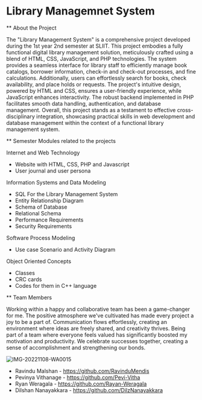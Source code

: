 # Library Managemnet System

** About the Project

The "Library Management System" is a comprehensive project developed during the 1st year 2nd semester at SLIIT. This project embodies a fully functional digital library management solution, meticulously crafted using a blend of HTML, CSS, JavaScript, and PHP technologies. The system provides a seamless interface for library staff to efficiently manage book catalogs, borrower information, check-in and check-out processes, and fine calculations. Additionally, users can effortlessly search for books, check availability, and place holds or requests. The project's intuitive design, powered by HTML and CSS, ensures a user-friendly experience, while JavaScript enhances interactivity. The robust backend implemented in PHP facilitates smooth data handling, authentication, and database management. Overall, this project stands as a testament to effective cross-disciplinary integration, showcasing practical skills in web development and database management within the context of a functional library management system.

** Semester Modules related to the projects

Internet and Web Technology 
- Website with HTML, CSS, PHP and Javascript
- User journal and user persona

Information Systems and Data Modeling
- SQL For the Library Management System
- Entity Relationship Diagram
- Schema of Database
- Relational Schema
- Performance Requirements
- Security Requirements

Software Process Modeling 
- Use case Scenario and Activity Diagram
  
Object Oriented Concepts 
- Classes
- CRC cards
- Codes for them in C++ language



** Team Members

Working within a happy and collaborative team has been a game-changer for me. The positive atmosphere we've cultivated has made every project a joy to be a part of. Communication flows effortlessly, creating an environment where ideas are freely shared, and creativity thrives. Being part of a team where everyone feels valued has significantly boosted my motivation and productivity. We celebrate successes together, creating a sense of accomplishment and strengthening our bonds.

![IMG-20221108-WA0015](https://github.com/DilzNanayakkara/Y1-S2-Projects/assets/83639178/dcbf7853-75f9-4c7a-b618-10f9b6df9de9)

- Ravindu Malshan - https://github.com/RavinduMendis
- Pevinya Vithanage - https://github.com/Pevi-Vitha
- Ryan Weragala - https://github.com/Rayan-Weragala
- Dilshan Nanayakkara - https://github.com/DilzNanayakkara

